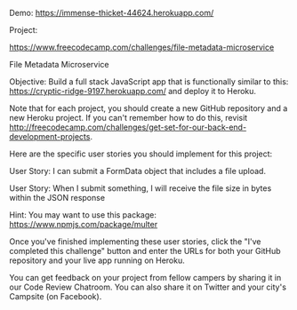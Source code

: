 Demo: https://immense-thicket-44624.herokuapp.com/

Project:

https://www.freecodecamp.com/challenges/file-metadata-microservice

File Metadata Microservice

Objective: Build a full stack JavaScript app that is functionally similar to this: https://cryptic-ridge-9197.herokuapp.com/ and deploy it to Heroku.

Note that for each project, you should create a new GitHub repository and a new Heroku project. If you can't remember how to do this, revisit http://freecodecamp.com/challenges/get-set-for-our-back-end-development-projects.

Here are the specific user stories you should implement for this project:

User Story: I can submit a FormData object that includes a file upload.

User Story: When I submit something, I will receive the file size in bytes within the JSON response

Hint: You may want to use this package: https://www.npmjs.com/package/multer

Once you've finished implementing these user stories, click the "I've completed this challenge" button and enter the URLs for both your GitHub repository and your live app running on Heroku.

You can get feedback on your project from fellow campers by sharing it in our Code Review Chatroom. You can also share it on Twitter and your city's Campsite (on Facebook).